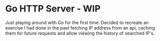 # Go HTTP Server - WIP

Just playing around with Go for the first time. Decided to recreate an exercise I had done in the past fetching IP
address from an api, caching them for future requests and allow viewing the history of searched IP's.